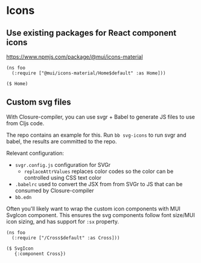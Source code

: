 # Icons

## Use existing packages for React component icons

https://www.npmjs.com/package/@mui/icons-material

```
(ns foo
  (:require ["@mui/icons-material/Home$default" :as Home]))

($ Home)
```

## Custom svg files

With Closure-compiler, you can use svgr + Babel to generate
JS files to use from Cljs code.

The repo contains an example for this. Run `bb svg-icons` to run
svgr and babel, the results are committed to the repo.

Relevant configuration:

- `svgr.config.js` configuration for SVGr
    - `replaceAttrValues` replaces color codes so the color can be controlled using
      CSS text color
- `.babelrc` used to convert the JSX from from SVGr to JS that can be consumed by Closure-compiler
- `bb.edn`

Often you'll likely want to wrap the custom icon components with MUI SvgIcon component. This ensures the svg components
follow font size/MUI icon sizing, and has support for `:sx` property.

```
(ns foo
  (:require ["/Cross$default" :as Cross]))

($ SvgIcon
   {:component Cross})
```
